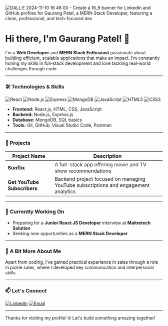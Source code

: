 
![DALL·E 2024-11-10 16 46 00 - Create a 16_9 banner for LinkedIn and GitHub profiles for Gaurang Patel, a MERN Stack Developer, featuring a clean, professional, and tech-focused des](https://github.com/user-attachments/assets/5bc0b9d9-338f-49c6-89ec-f3a67f8ffbe1)


# Hi there, I'm Gaurang Patel! 👋

I'm a **Web Developer** and **MERN Stack Enthusiast** passionate about building efficient, scalable applications that make an impact. I’m constantly honing my skills in full-stack development and love tackling real-world challenges through code.

---

### 🛠️ **Technologies & Skills**

![React](https://img.shields.io/badge/-React-61DAFB?logo=react&logoColor=white&style=flat-square) 
![Node.js](https://img.shields.io/badge/-Node.js-339933?logo=node.js&logoColor=white&style=flat-square) 
![Express](https://img.shields.io/badge/-Express.js-000000?logo=express&logoColor=white&style=flat-square)
![MongoDB](https://img.shields.io/badge/-MongoDB-47A248?logo=mongodb&logoColor=white&style=flat-square)
![JavaScript](https://img.shields.io/badge/-JavaScript-F7DF1E?logo=javascript&logoColor=black&style=flat-square) 
![HTML5](https://img.shields.io/badge/-HTML5-E34F26?logo=html5&logoColor=white&style=flat-square) 
![CSS3](https://img.shields.io/badge/-CSS3-1572B6?logo=css3&logoColor=white&style=flat-square)

- **Frontend:** React.js, HTML, CSS, JavaScript
- **Backend:** Node.js, Express.js
- **Database:** MongoDB, SQL basics
- **Tools:** Git, GitHub, Visual Studio Code, Postman

---

### 🌟 **Projects**

| Project Name                 | Description                                                                          |
|------------------------------|--------------------------------------------------------------------------------------|
| **Sunflix**                  | A full-stack app offering movie and TV show recommendations                          |
| **Get YouTube Subscribers**  | Backend project focused on managing YouTube subscriptions and engagement analytics   |

---

### 🚀 **Currently Working On**

- Preparing for a **Junior React JS Developer** interview at **Maitretech Solution**
- Seeking new opportunities as a **MERN Stack Developer**

---

### 🌱 **A Bit More About Me**

Apart from coding, I’ve gained practical experience in sales through a role in pickle sales, where I developed key communication and interpersonal skills.

---

### 📫 **Let's Connect**

[![LinkedIn](https://img.shields.io/badge/-LinkedIn-0A66C2?logo=linkedin&logoColor=white&style=for-the-badge)]([https://linkedin.com/in/yourprofile](https://www.linkedin.com/in/gaurang-patel-8164492a3/))
[![Email](https://img.shields.io/badge/-Email-EA4335?logo=gmail&logoColor=white&style=for-the-badge)](mailto:gaurangp69@gmail.com)

---

Thanks for visiting my profile! 🌐 Let's build something amazing together!

